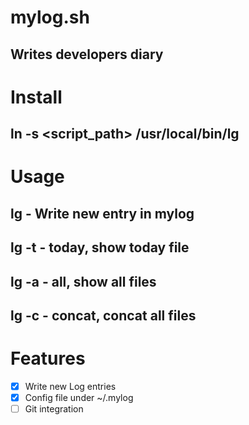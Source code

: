 # mylog.sh
## Writes developers diary
# Install
## ln -s <script_path> /usr/local/bin/lg
# Usage
## lg - Write new entry in mylog
## lg -t - today, show today file
## lg -a - all, show all files
## lg -c - concat, concat all files


# Features

- [x] Write new Log entries
- [x] Config file under ~/.mylog
- [ ] Git integration